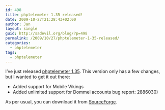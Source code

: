 ```yaml
---
id: 498
title: phptelemeter 1.35 released!
date: 2009-10-27T21:28:43+02:00
author: Jan
layout: single
guid: http://sadevil.org/blog/?p=498
permalink: /2009/10/27/phptelemeter-1-35-released/
categories:
  - phptelemeter
tags:
  - phptelemeter
---
```

I&#8217;ve just released <a HREF="http://phptelemeter.kcore.org/" TARGET="_blank">phptelemeter 1.35</a>. This version only has a few changes, but I wanted to get it out there:

  * Added support for Mobile Vikings
  * Added unlimited support for Dommel accounts bug report: 2886030)

As per usual, you can download it from <a HREF="http://sourceforge.net/projects/phptelemeter" TARGET="_blank">SourceForge</a>.